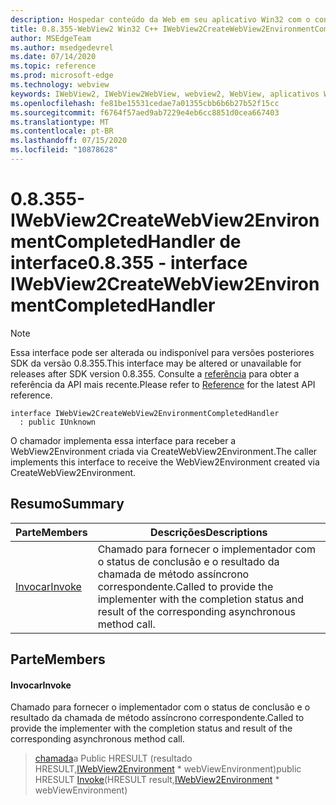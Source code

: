 ```yaml
---
description: Hospedar conteúdo da Web em seu aplicativo Win32 com o controle WebView2 do Microsoft Edge
title: 0.8.355-WebView2 Win32 C++ IWebView2CreateWebView2EnvironmentCompletedHandler
author: MSEdgeTeam
ms.author: msedgedevrel
ms.date: 07/14/2020
ms.topic: reference
ms.prod: microsoft-edge
ms.technology: webview
keywords: IWebView2, IWebView2WebView, webview2, WebView, aplicativos Win32, Win32, Edge
ms.openlocfilehash: fe81be15531cedae7a01355cbb6b6b27b52f15cc
ms.sourcegitcommit: f6764f57aed9ab7229e4eb6cc8851d0cea667403
ms.translationtype: MT
ms.contentlocale: pt-BR
ms.lasthandoff: 07/15/2020
ms.locfileid: "10878628"
---
```

# <span data-ttu-id="4a05c-104">0.8.355-IWebView2CreateWebView2EnvironmentCompletedHandler de interface</span><span class="sxs-lookup"><span data-stu-id="4a05c-104">0.8.355 - interface IWebView2CreateWebView2EnvironmentCompletedHandler</span></span> 

> [!NOTE]
> <span data-ttu-id="4a05c-105">Essa interface pode ser alterada ou indisponível para versões posteriores SDK da versão 0.8.355.</span><span class="sxs-lookup"><span data-stu-id="4a05c-105">This interface may be altered or unavailable for releases after SDK version 0.8.355.</span></span> <span data-ttu-id="4a05c-106">Consulte a [referência](../../../webview2-api-reference.md) para obter a referência da API mais recente.</span><span class="sxs-lookup"><span data-stu-id="4a05c-106">Please refer to [Reference](../../../webview2-api-reference.md) for the latest API reference.</span></span>

```
interface IWebView2CreateWebView2EnvironmentCompletedHandler
  : public IUnknown
```

<span data-ttu-id="4a05c-107">O chamador implementa essa interface para receber a WebView2Environment criada via CreateWebView2Environment.</span><span class="sxs-lookup"><span data-stu-id="4a05c-107">The caller implements this interface to receive the WebView2Environment created via CreateWebView2Environment.</span></span>

## <span data-ttu-id="4a05c-108">Resumo</span><span class="sxs-lookup"><span data-stu-id="4a05c-108">Summary</span></span>

 <span data-ttu-id="4a05c-109">Parte</span><span class="sxs-lookup"><span data-stu-id="4a05c-109">Members</span></span>                        | <span data-ttu-id="4a05c-110">Descrições</span><span class="sxs-lookup"><span data-stu-id="4a05c-110">Descriptions</span></span>
--------------------------------|---------------------------------------------
[<span data-ttu-id="4a05c-111">Invocar</span><span class="sxs-lookup"><span data-stu-id="4a05c-111">Invoke</span></span>](#invoke) | <span data-ttu-id="4a05c-112">Chamado para fornecer o implementador com o status de conclusão e o resultado da chamada de método assíncrono correspondente.</span><span class="sxs-lookup"><span data-stu-id="4a05c-112">Called to provide the implementer with the completion status and result of the corresponding asynchronous method call.</span></span>

## <span data-ttu-id="4a05c-113">Parte</span><span class="sxs-lookup"><span data-stu-id="4a05c-113">Members</span></span>

#### <span data-ttu-id="4a05c-114">Invocar</span><span class="sxs-lookup"><span data-stu-id="4a05c-114">Invoke</span></span> 

<span data-ttu-id="4a05c-115">Chamado para fornecer o implementador com o status de conclusão e o resultado da chamada de método assíncrono correspondente.</span><span class="sxs-lookup"><span data-stu-id="4a05c-115">Called to provide the implementer with the completion status and result of the corresponding asynchronous method call.</span></span>

> <span data-ttu-id="4a05c-116">[chamada](#invoke)a Public HRESULT (resultado HRESULT,[IWebView2Environment](IWebView2Environment.md) \* webViewEnvironment)</span><span class="sxs-lookup"><span data-stu-id="4a05c-116">public HRESULT [Invoke](#invoke)(HRESULT result,[IWebView2Environment](IWebView2Environment.md) \* webViewEnvironment)</span></span>

